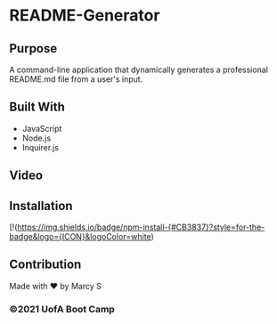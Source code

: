 # README-Generator

## Purpose
A command-line application that dynamically generates a professional README.md file from a user's input.


## Built With
* JavaScript
* Node.js
* Inquirer.js

## Video 

## Installation
[!(https://img.shields.io/badge/npm-install-{#CB3837}?style=for-the-badge&logo={ICON}&logoColor=white)

## Contribution
Made with ❤️ by Marcy S

### ©️2021 UofA Boot Camp
